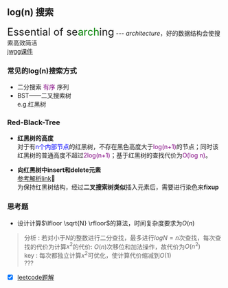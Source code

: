 <script type="text/x-mathjax-config">
  MathJax.Hub.Config({
    tex2jax: {
      inlineMath: [ ['$','$'], ["\\(","\\)"] ],
      processEscapes: true
    }
  });
</script>
<script src="https://cdn.mathjax.org/mathjax/latest/MathJax.js?config=TeX-AMS-MML_HTMLorMML" type="text/javascript"></script>

## log(n) 搜索
<font size=5>Essential of se<font color="green">arch</font>ing</font> --- *architecture*，好的数据结构会使搜索高效简洁<br> [jwgg课件](../slides/L8.pdf)

### 常见的log(n)搜索方式

- 二分搜索 <font color="purple">有序</font> 序列
- BST——二叉搜索树 <br> e.g.红黑树

### Red-Black-Tree
-  **红黑树的高度** <br> 
对于有<font color="blue">n个内部节点</font>的红黑树，不存在黑色高度大于<font color="purple">log(n+1)</font>的节点；同时该红黑树的普通高度不超过<font color="purple">2log(n+1)</font>；基于红黑树的查找代价为<font color="purple">O(log n)</font>。

- **向红黑树中insert和delete元素** <br>
[参考解析link](https://www.cnblogs.com/fingerdancing/archive/2013/04/14/rbTree.html)🙋 <br> 
为保持红黑树结构，经过**二叉搜索树类似**插入元素后，需要进行染色来**fixup**

### 思考题
- 设计计算$\lfloor \sqrt{N} \rfloor$的算法，时间复杂度要求为$O(n)$

> 分析 : 若对小于$N$的整数进行二分查找，最多进行$log N = n$次查找，每次查找的代价为计算$x^2$的代价: $O(n)$次移位和加法操作，故代价为$O(n^2)$ <br>
> key : 每次都独立计算$x^2$可优化，使计算代价缩减到$O(1)$ <br> ???

- [x] [leetcode题解](https://leetcode.cn/problems/sqrtx/solution/x-de-ping-fang-gen-by-leetcode-solution/)
